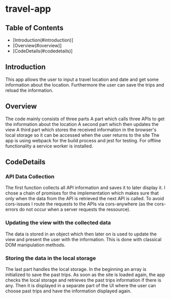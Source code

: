 # travel-app

## Table of Contents

* [Introduction(#introduction)]
* [Overview(#overview)]
* [CodeDetails(#codedetails)]

## Introduction

This app allows the user to input a travel location and date and get some information about the location. Furthermore the user can save the trips and reload the information. 

## Overview

The code mainly consists of three parts
A part which calls three APIs to get the information about the location
A second part which then updates the view
A third part which stores the received information in the browser's local storage so it can be accessed when the user returns to the site
The app is using webpack for the build process and jest for testing. For offline functionality a service worker is installed.

## CodeDetails

### API Data Collection
The first function collects all API information and saves it to later display it. I chose a chain of promises for the implementation which makes sure that only when the data from the API is retrieved the next API is called. To avoid cors-issues I route the requests to the APIs via cors-anywhere (as the cors-errors do not occur when a server requests the ressource).

### Updating the view with the collected data
The data is stored in an object which then later on is used to update the view and present the user with the information. This is done with classical DOM manipulation methods.

### Storing the data in the local storage
The last part handles the local storage. In the beginning an array is initialized to save the past trips. As soon as the site is loaded again, the app checks the local storage and retrieves the past trips information if there is any. Then it is displayed in a separate part of the UI where the user can choose past trips and have the information displayed again.